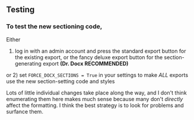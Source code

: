 ## Testing

### To test the new sectioning code, 

Either 
1) log in with an admin account and press the standard export button for the existing export, or  the fancy 
deluxe export button for the section-generating export **(Dr. Docx RECOMMENDED)**

or
2) set `FORCE_DOCX_SECTIONS = True` in your settings to make *ALL* exports use the new section-setting code and styles

Lots of little individual changes take place along the way, and I don't think enumerating them here makes much sense 
because many don't *directly* affect the formatting. I think the best strategy is to look for problems and surfance them.